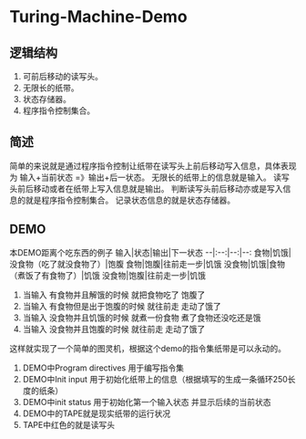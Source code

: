 # Turing-Machine-Demo
## 逻辑结构
1. 可前后移动的读写头。
2. 无限长的纸带。
3. 状态存储器。
4. 程序指令控制集合。

## 简述
简单的来说就是通过程序指令控制让纸带在读写头上前后移动写入信息，具体表现为 输入+当前状态 =》输出+后一状态。
无限长的纸带上的信息就是输入。
读写头前后移动或者在纸带上写入信息就是输出。
判断读写头前后移动亦或是写入信息的就是程序指令控制集合。
记录状态信息的就是状态存储器。

## DEMO
本DEMO距离个吃东西的例子
输入|状态|输出|下一状态
--|:--:|--:|--:
食物|饥饿|没食物（吃了就没食物了）|饱腹
食物|饱腹|往前走一步|饥饿
没食物|饥饿|食物（煮饭了有食物了）|饥饿
没食物|饱腹|往前走一步|饥饿

1. 当输入 有食物并且解饿的时候     就把食物吃了 饱腹了
2. 当输入 有食物但是出于饱腹的时候 就往前走     走动了饿了
3. 当输入 没食物并且饥饿的时候     就煮一份食物 煮了食物还没吃还是饿
4. 当输入 没食物并且饱腹的时候     就往前走     走动了饿了


这样就实现了一个简单的图灵机，根据这个demo的指令集纸带是可以永动的。
1. DEMO中Program directives 用于编写指令集
2. DEMO中Init input 用于初始化纸带上的信息（根据填写的生成一条循环250长度的纸条）
3. DEMO中init status 用于初始化第一个输入状态 并显示后续的当前状态
4. DEMO中的TAPE就是现实纸带的运行状况
5. TAPE中红色的就是读写头

